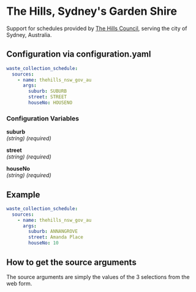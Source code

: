# The Hills, Sydney's Garden Shire

Support for schedules provided by [The Hills Council](https://www.thehills.nsw.gov.au/Home), serving the city of Sydney, Australia.

## Configuration via configuration.yaml

```yaml
waste_collection_schedule:
  sources:
    - name: thehills_nsw_gov_au
      args:
        suburb: SUBURB
        street: STREET
        houseNo: HOUSENO
```

### Configuration Variables

**suburb**<br>
*(string) (required)*

**street**<br>
*(string) (required)*

**houseNo**<br>
*(string) (required)*

## Example

```yaml
waste_collection_schedule:
  sources:
    - name: thehills_nsw_gov_au
      args:
        suburb: ANNANGROVE
        street: Amanda Place
        houseNo: 10
```

## How to get the source arguments

The source arguments are simply the values of the 3 selections from the web form.
